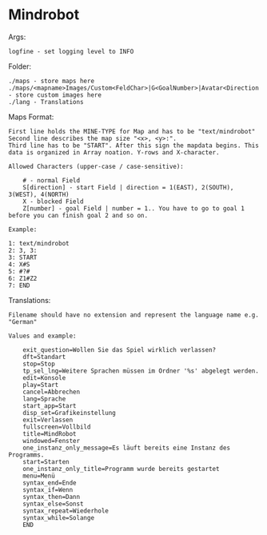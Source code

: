 Mindrobot
=========

Args:

	logfine - set logging level to INFO

Folder:

	./maps - store maps here
	./maps/<mapname>Images/Custom<FeldChar>|G<GoalNumber>|Avatar<Direction|Any> - store custom images here
	./lang - Translations

Maps Format:

	First line holds the MINE-TYPE for Map and has to be "text/mindrobot"
	Second line describes the map size "<x>, <y>:".
	Third line has to be "START". After this sign the mapdata begins. This data is organized in Array noation. Y-rows and X-character.
	
	Allowed Characters (upper-case / case-sensitive):
		
		# - normal Field
		S[direction] - start Field | direction = 1(EAST), 2(SOUTH), 3(WEST), 4(NORTH)
		X - blocked Field
		Z[number] - goal Field | number = 1.. You have to go to goal 1 before you can finish goal 2 and so on.
	
	Example:
	
	1: text/mindrobot
	2: 3, 3:
	3: START
	4: X#S
	5: #?#
	6: Z1#Z2
	7: END
	
Translations:
	
	Filename should have no extension and represent the language name e.g. "German"
	
	Values and example:
	
		exit_question=Wollen Sie das Spiel wirklich verlassen?
		dft=Standart
		stop=Stop
		tp_sel_lng=Weitere Sprachen müssen im Ordner '%s' abgelegt werden.
		edit=Konsole
		play=Start
		cancel=Abbrechen
		lang=Sprache
		start_app=Start
		disp_set=Grafikeinstellung
		exit=Verlassen
		fullscreen=Vollbild
		title=MindRobot
		windowed=Fenster
		one_instanz_only_message=Es läuft bereits eine Instanz des Programms.
		start=Starten
		one_instanz_only_title=Programm wurde bereits gestartet
		menu=Menü
		syntax_end=Ende
		syntax_if=Wenn
		syntax_then=Dann
		syntax_else=Sonst
		syntax_repeat=Wiederhole
		syntax_while=Solange
		END